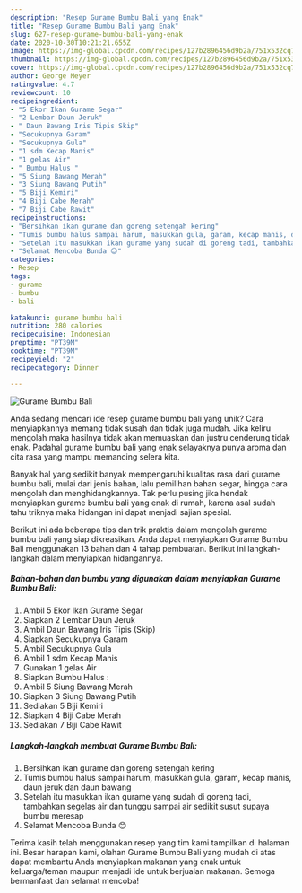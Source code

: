 ```yaml
---
description: "Resep Gurame Bumbu Bali yang Enak"
title: "Resep Gurame Bumbu Bali yang Enak"
slug: 627-resep-gurame-bumbu-bali-yang-enak
date: 2020-10-30T10:21:21.655Z
image: https://img-global.cpcdn.com/recipes/127b2896456d9b2a/751x532cq70/gurame-bumbu-bali-foto-resep-utama.jpg
thumbnail: https://img-global.cpcdn.com/recipes/127b2896456d9b2a/751x532cq70/gurame-bumbu-bali-foto-resep-utama.jpg
cover: https://img-global.cpcdn.com/recipes/127b2896456d9b2a/751x532cq70/gurame-bumbu-bali-foto-resep-utama.jpg
author: George Meyer
ratingvalue: 4.7
reviewcount: 10
recipeingredient:
- "5 Ekor Ikan Gurame Segar"
- "2 Lembar Daun Jeruk"
- " Daun Bawang Iris Tipis Skip"
- "Secukupnya Garam"
- "Secukupnya Gula"
- "1 sdm Kecap Manis"
- "1 gelas Air"
- " Bumbu Halus "
- "5 Siung Bawang Merah"
- "3 Siung Bawang Putih"
- "5 Biji Kemiri"
- "4 Biji Cabe Merah"
- "7 Biji Cabe Rawit"
recipeinstructions:
- "Bersihkan ikan gurame dan goreng setengah kering"
- "Tumis bumbu halus sampai harum, masukkan gula, garam, kecap manis, daun jeruk dan daun bawang"
- "Setelah itu masukkan ikan gurame yang sudah di goreng tadi, tambahkan segelas air dan tunggu sampai air sedikit susut supaya bumbu meresap"
- "Selamat Mencoba Bunda 😊"
categories:
- Resep
tags:
- gurame
- bumbu
- bali

katakunci: gurame bumbu bali 
nutrition: 280 calories
recipecuisine: Indonesian
preptime: "PT39M"
cooktime: "PT39M"
recipeyield: "2"
recipecategory: Dinner

---
```



![Gurame Bumbu Bali](https://img-global.cpcdn.com/recipes/127b2896456d9b2a/751x532cq70/gurame-bumbu-bali-foto-resep-utama.jpg)

Anda sedang mencari ide resep gurame bumbu bali yang unik? Cara menyiapkannya memang tidak susah dan tidak juga mudah. Jika keliru mengolah maka hasilnya tidak akan memuaskan dan justru cenderung tidak enak. Padahal gurame bumbu bali yang enak selayaknya punya aroma dan cita rasa yang mampu memancing selera kita.

Banyak hal yang sedikit banyak mempengaruhi kualitas rasa dari gurame bumbu bali, mulai dari jenis bahan, lalu pemilihan bahan segar, hingga cara mengolah dan menghidangkannya. Tak perlu pusing jika hendak menyiapkan gurame bumbu bali yang enak di rumah, karena asal sudah tahu triknya maka hidangan ini dapat menjadi sajian spesial.




Berikut ini ada beberapa tips dan trik praktis dalam mengolah gurame bumbu bali yang siap dikreasikan. Anda dapat menyiapkan Gurame Bumbu Bali menggunakan 13 bahan dan 4 tahap pembuatan. Berikut ini langkah-langkah dalam menyiapkan hidangannya.

<!--inarticleads1-->

##### Bahan-bahan dan bumbu yang digunakan dalam menyiapkan Gurame Bumbu Bali:

1. Ambil 5 Ekor Ikan Gurame Segar
1. Siapkan 2 Lembar Daun Jeruk
1. Ambil  Daun Bawang Iris Tipis (Skip)
1. Siapkan Secukupnya Garam
1. Ambil Secukupnya Gula
1. Ambil 1 sdm Kecap Manis
1. Gunakan 1 gelas Air
1. Siapkan  Bumbu Halus :
1. Ambil 5 Siung Bawang Merah
1. Siapkan 3 Siung Bawang Putih
1. Sediakan 5 Biji Kemiri
1. Siapkan 4 Biji Cabe Merah
1. Sediakan 7 Biji Cabe Rawit




<!--inarticleads2-->

##### Langkah-langkah membuat Gurame Bumbu Bali:

1. Bersihkan ikan gurame dan goreng setengah kering
1. Tumis bumbu halus sampai harum, masukkan gula, garam, kecap manis, daun jeruk dan daun bawang
1. Setelah itu masukkan ikan gurame yang sudah di goreng tadi, tambahkan segelas air dan tunggu sampai air sedikit susut supaya bumbu meresap
1. Selamat Mencoba Bunda 😊




Terima kasih telah menggunakan resep yang tim kami tampilkan di halaman ini. Besar harapan kami, olahan Gurame Bumbu Bali yang mudah di atas dapat membantu Anda menyiapkan makanan yang enak untuk keluarga/teman maupun menjadi ide untuk berjualan makanan. Semoga bermanfaat dan selamat mencoba!
